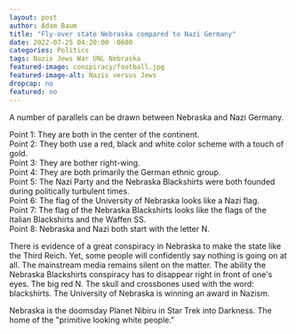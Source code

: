 ```yaml
---
layout: post 
author: Adam Baum 
title: "Fly-over state Nebraska compared to Nazi Germany"
date: 2022-07-25 04:20:00 -0600
categories: Politics
tags: Nazis Jews War UNL Nebraska
featured-image: conspiracy/football.jpg
featured-image-alt: Nazis versus Jews
dropcap: no
featured: no
---
```

A number of parallels can be drawn between Nebraska and Nazi Germany. 

Point 1: They are both in the center of the continent.  
Point 2: They both use a red, black and white color scheme with a touch of gold.  
Point 3: They are bother right-wing.  
Point 4: They are both primarily the German ethnic group.  
Point 5: The Nazi Party and the Nebraska Blackshirts were both founded during politically turbulent times.  
Point 6: The flag of the University of Nebraska looks like a Nazi flag.  
Point 7: The flag of the Nebraska Blackshirts looks like the flags of the Italian Blackshirts and the Waffen SS.  
Point 8: Nebraska and Nazi both start with the letter N.  

There is evidence of a great conspiracy in Nebraska to make the state like the Third Reich. Yet, some people will confidently say nothing is going on at all. The mainstream media remains silent on the matter. The ability the Nebraska Blackshirts conspiracy has to disappear right in front of one's eyes. The big red N. The skull and crossbones used with the word: blackshirts. The University of Nebraska is winning an award in Nazism. 

Nebraska is the doomsday Planet Nibiru in Star Trek into Darkness. The home of the "primitive looking white people."
